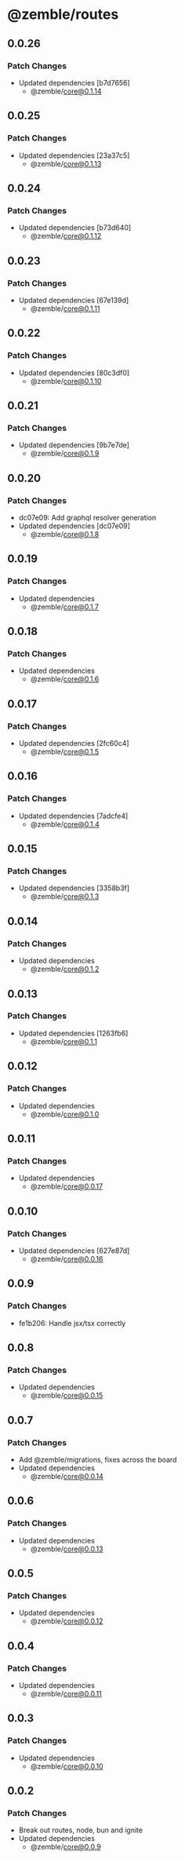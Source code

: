 # @zemble/routes

## 0.0.26

### Patch Changes

- Updated dependencies [b7d7656]
  - @zemble/core@0.1.14

## 0.0.25

### Patch Changes

- Updated dependencies [23a37c5]
  - @zemble/core@0.1.13

## 0.0.24

### Patch Changes

- Updated dependencies [b73d640]
  - @zemble/core@0.1.12

## 0.0.23

### Patch Changes

- Updated dependencies [67e139d]
  - @zemble/core@0.1.11

## 0.0.22

### Patch Changes

- Updated dependencies [80c3df0]
  - @zemble/core@0.1.10

## 0.0.21

### Patch Changes

- Updated dependencies [9b7e7de]
  - @zemble/core@0.1.9

## 0.0.20

### Patch Changes

- dc07e09: Add graphql resolver generation
- Updated dependencies [dc07e09]
  - @zemble/core@0.1.8

## 0.0.19

### Patch Changes

- Updated dependencies
  - @zemble/core@0.1.7

## 0.0.18

### Patch Changes

- Updated dependencies
  - @zemble/core@0.1.6

## 0.0.17

### Patch Changes

- Updated dependencies [2fc60c4]
  - @zemble/core@0.1.5

## 0.0.16

### Patch Changes

- Updated dependencies [7adcfe4]
  - @zemble/core@0.1.4

## 0.0.15

### Patch Changes

- Updated dependencies [3358b3f]
  - @zemble/core@0.1.3

## 0.0.14

### Patch Changes

- Updated dependencies
  - @zemble/core@0.1.2

## 0.0.13

### Patch Changes

- Updated dependencies [1263fb6]
  - @zemble/core@0.1.1

## 0.0.12

### Patch Changes

- Updated dependencies
  - @zemble/core@0.1.0

## 0.0.11

### Patch Changes

- Updated dependencies
  - @zemble/core@0.0.17

## 0.0.10

### Patch Changes

- Updated dependencies [627e87d]
  - @zemble/core@0.0.16

## 0.0.9

### Patch Changes

- fe1b206: Handle jsx/tsx correctly

## 0.0.8

### Patch Changes

- Updated dependencies
  - @zemble/core@0.0.15

## 0.0.7

### Patch Changes

- Add @zemble/migrations, fixes across the board
- Updated dependencies
  - @zemble/core@0.0.14

## 0.0.6

### Patch Changes

- Updated dependencies
  - @zemble/core@0.0.13

## 0.0.5

### Patch Changes

- Updated dependencies
  - @zemble/core@0.0.12

## 0.0.4

### Patch Changes

- Updated dependencies
  - @zemble/core@0.0.11

## 0.0.3

### Patch Changes

- Updated dependencies
  - @zemble/core@0.0.10

## 0.0.2

### Patch Changes

- Break out routes, node, bun and ignite
- Updated dependencies
  - @zemble/core@0.0.9
